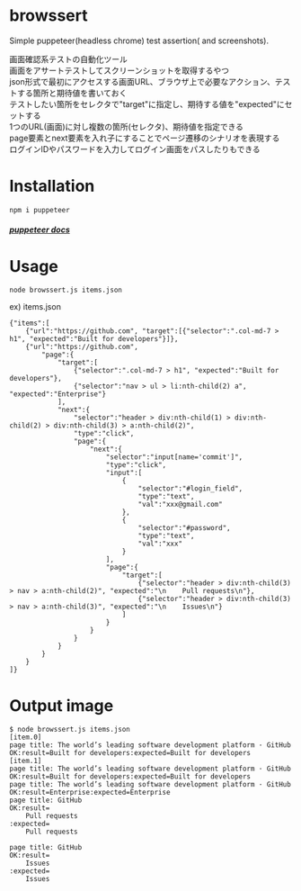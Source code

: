 # browssert
Simple puppeteer(headless chrome) test assertion( and screenshots).

画面確認系テストの自動化ツール  
画面をアサートテストしてスクリーンショットを取得するやつ  
json形式で最初にアクセスする画面URL、ブラウザ上で必要なアクション、テストする箇所と期待値を書いておく  
テストしたい箇所をセレクタで"target"に指定し、期待する値を"expected"にセットする  
1つのURL(画面)に対し複数の箇所(セレクタ)、期待値を指定できる  
page要素とnext要素を入れ子にすることでページ遷移のシナリオを表現する  
ログインIDやパスワードを入力してログイン画面をパスしたりもできる  

# Installation
```
npm i puppeteer
```
##### [puppeteer docs](https://github.com/GoogleChrome/puppeteer)


# Usage
```
node browssert.js items.json
```

ex) items.json
```
{"items":[
	{"url":"https://github.com", "target":[{"selector":".col-md-7 > h1", "expected":"Built for developers"}]},
	{"url":"https://github.com", 
		"page":{
			"target":[
				{"selector":".col-md-7 > h1", "expected":"Built for developers"},
				{"selector":"nav > ul > li:nth-child(2) a", "expected":"Enterprise"}
			],
			"next":{
				"selector":"header > div:nth-child(1) > div:nth-child(2) > div:nth-child(3) > a:nth-child(2)",
				"type":"click",
				"page":{
					"next":{
						"selector":"input[name='commit']",
						"type":"click",
						"input":[
							{
								"selector":"#login_field",
								"type":"text",
								"val":"xxx@gmail.com"
							},
							{
								"selector":"#password",
								"type":"text",
								"val":"xxx"
							}
						],
						"page":{
							"target":[
								{"selector":"header > div:nth-child(3) > nav > a:nth-child(2)", "expected":"\n    Pull requests\n"},
								{"selector":"header > div:nth-child(3) > nav > a:nth-child(3)", "expected":"\n    Issues\n"}
							]
						}
					}
				}
			}
		}
	}
]}
```

# Output image
```
$ node browssert.js items.json
[item.0] 
page title: The world’s leading software development platform · GitHub
OK:result=Built for developers:expected=Built for developers
[item.1] 
page title: The world’s leading software development platform · GitHub
OK:result=Built for developers:expected=Built for developers
page title: The world’s leading software development platform · GitHub
OK:result=Enterprise:expected=Enterprise
page title: GitHub
OK:result=
    Pull requests
:expected=
    Pull requests

page title: GitHub
OK:result=
    Issues
:expected=
    Issues
```
